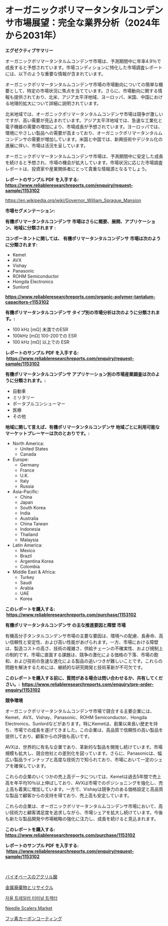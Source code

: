 <p><h1>オーガニックポリマータンタルコンデンサ市場展望：完全な業界分析（2024年から2031年）</h1></p><p><strong>エグゼクティブサマリー</strong></p>
<p><p>オーガニックポリマータンタルムコンデンサ市場は、予測期間中に年率4.9％で成長すると予想されています。市場コンディションに特化した市場調査レポートには、以下のような重要な情報が含まれています。</p><p>オーガニックポリマータンタルムコンデンサ市場の市場動向についての簡単な概要として、特定の市場状況に焦点を当てています。さらに、市場動向に関する情報も提供されており、北米、アジア太平洋地域、ヨーロッパ、米国、中国における地理的拡大について詳細に説明されています。</p><p>北米地域では、オーガニックポリマータンタルムコンデンサ市場は競争が激しいですが、高い需要が見込まれています。アジア太平洋地域では、急速な工業化と電子機器の需要の増加により、市場成長が予想されています。ヨーロッパでは、環境にやさしい製品への需要が高まっており、オーガニックポリマータンタルムコンデンサの需要が増加しています。米国と中国では、新興技術やデジタル化の進展に伴い、市場は活況を呈しています。</p><p>オーガニックポリマータンタルムコンデンサ市場は、予測期間中に安定した成長を続けると予想され、市場の機会が拡大しています。市場状況に応じた市場調査レポートは、投資家や産業関係者にとって貴重な情報源となるでしょう。</p></p>
<p><strong>レポートのサンプル PDF を入手する: <a href="https://www.reliableresearchreports.com/enquiry/request-sample/1153102">https://www.reliableresearchreports.com/enquiry/request-sample/1153102</a></strong></p>
<p><a href="https://en.wikipedia.org/wiki/Governor_William_Sprague_Mansion">https://en.wikipedia.org/wiki/Governor_William_Sprague_Mansion</a></p>
<p><strong>市場セグメンテーション:</strong></p>
<p><strong> 有機ポリマータンタルコンデンサ 市場はさらに概要、展開、アプリケーション、地域に分類されます :</strong></p>
<p><strong>コンポーネントに関しては、 有機ポリマータンタルコンデンサ 市場は次のように分類されます: &nbsp;</strong></p>
<p><ul><li>Kemet</li><li>AVX</li><li>Vishay</li><li>Panasonic</li><li>ROHM Semiconductor</li><li>Hongda Electronics</li><li>Sunlord</li></ul></p>
<p><strong><a href="https://www.reliableresearchreports.com/organic-polymer-tantalum-capacitors-r1153102">https://www.reliableresearchreports.com/organic-polymer-tantalum-capacitors-r1153102</a></strong></p>
<p><strong> 有機ポリマータンタルコンデンサ タイプ別の市場分析は次のように分類されます。:</strong></p>
<p><ul><li>100 kHz [mΩ] 未満でのESR</li><li>100kHz [mΩ] 100-200での ESR</li><li>100 kHz [mΩ] 以上での ESR</li></ul></p>
<p><strong>レポートのサンプル PDF を入手する: &nbsp;<a href="https://www.reliableresearchreports.com/enquiry/request-sample/1153102">https://www.reliableresearchreports.com/enquiry/request-sample/1153102</a></strong></p>
<p><strong> 有機ポリマータンタルコンデンサ アプリケーション別の市場産業調査は次のように分類されます。:</strong></p>
<p><ul><li>自動車</li><li>ミリタリー</li><li>ポータブルコンシューマー</li><li>医療</li><li>その他</li></ul></p>
<p><strong>地域に関して言えば、有機ポリマータンタルコンデンサ 地域ごとに利用可能なマーケットプレーヤーは次のとおりです。:</strong></p>
<p><ul>
    <li>
        North America:
        <ul>
            <li>United States</li>
            <li>Canada</li>
        </ul>
    </li>
    <li>
        Europe:
        <ul>
            <li>Germany</li>
            <li>France</li>
            <li>U.K.</li>
            <li>Italy</li>
            <li>Russia</li>
        </ul>
    </li>
    <li>
        Asia-Pacific:
        <ul>
            <li>China</li>
            <li>Japan</li>
            <li>South Korea</li>
            <li>India</li>
            <li>Australia</li>
            <li>China Taiwan</li>
            <li>Indonesia</li>
            <li>Thailand</li>
            <li>Malaysia</li>
        </ul>
    </li>
    <li>
        Latin America:
        <ul>
            <li>Mexico</li>
            <li>Brazil</li>
            <li>Argentina Korea</li>
            <li>Colombia</li>
        </ul>
    </li>
    <li>
        Middle East & Africa:
        <ul>
            <li>Turkey</li>
            <li>Saudi</li>
            <li>Arabia</li>
            <li>UAE</li>
            <li>Korea</li>
        </ul>
    </li>
    </ul></p>
<p><strong>このレポートを購入する: &nbsp;<a href="https://www.reliableresearchreports.com/purchase/1153102">https://www.reliableresearchreports.com/purchase/1153102</a></strong></p>
<p><strong>有機ポリマータンタルコンデンサ の主な推進要因と障壁 市場</strong></p>
<p><p>有機高分子タンタルコンデンサ市場の主要な要因は、環境への配慮、長寿命、高い信頼性と安定性、および高い性能があげられます。一方、市場における障壁は、製造コストの高さ、技術の複雑さ、供給チェーンの不確実性、および規制上の制約です。市場に直面する課題は、競争の激化による価格の下落、市場の飽和、および技術の急速な進化による製品の追いつきが難しいことです。これらの問題を解決するためには、継続的な研究開発と技術革新が不可欠です。</p></p>
<p><strong>このレポートを購入する前に、質問がある場合は問い合わせるか、共有してください。:&nbsp; <a href="https://www.reliableresearchreports.com/enquiry/pre-order-enquiry/1153102">https://www.reliableresearchreports.com/enquiry/pre-order-enquiry/1153102</a></strong></p>
<p><strong>競争環境</strong></p>
<p><p>オーガニックポリマータンタルムコンデンサ市場で競合する主要企業には、Kemet、AVX、Vishay、Panasonic、ROHM Semiconductor、Hongda Electronics、Sunlordなどがあります。特にKemetは、創業以来長い歴史を持ち、市場での成長を遂げてきました。この企業は、高品質で信頼性の高い製品を提供しており、顧客からの評価も高いです。</p><p>AVXは、世界的に有名な企業であり、革新的な製品を開発し続けています。市場規模も拡大し、競合他社との差別化を図っています。さらに、Panasonicは、幅広い製品ラインナップと高度な技術力で知られており、市場において一定のシェアを確保しています。</p><p>これらの企業のいくつかの売上高データについては、Kemetは過去5年間で売上高を年平均10％以上伸ばしており、AVXは市場でのポジショニングを強化し、売上高も着実に増加しています。一方で、Vishayは競争力のある価格設定と高品質な製品で顧客からの支持を得ており、売上高も安定しています。</p><p>これらの企業は、オーガニックポリマータンタルムコンデンサ市場において、高い技術力と顧客満足度を追求しながら、市場シェアを拡大し続けています。今後も新たな製品開発や市場戦略の強化に注力し、成長を続けると見込まれます。</p></p>
<p><strong>このレポートを購入する: &nbsp; <a href="https://www.reliableresearchreports.com/purchase/1153102">https://www.reliableresearchreports.com/purchase/1153102</a></strong></p>
<p><strong>レポートのサンプル PDF を入手する: &nbsp;<a href="https://www.reliableresearchreports.com/enquiry/request-sample/1153102">https://www.reliableresearchreports.com/enquiry/request-sample/1153102</a></strong><strong></strong></p>
<p>&nbsp;</p>
<p><p><a href="https://github.com/AylinBeier/Market-Research-Report-List-1/blob/main/9447191134908.md">バイオベースのアクリル酸</a></p><p><a href="https://github.com/WhitneyMurphy1982/Market-Research-Report-List-1/blob/main/9753925134909.md">金属廃棄物とリサイクル</a></p><p><a href="https://github.com/regina00882/Market-Research-Report-List-1/blob/main/5576731140228.md">자율 트레일러 터미널 트랙터</a></p><p><a href="https://issuu.com/reportprime-2/docs/needle-scalers-market-size-2030.pptx">Needle Scalers Market</a></p><p><a href="https://medium.com/@jordymiller39/%E3%82%B0%E3%83%AD%E3%83%BC%E3%83%90%E3%83%AB%E3%83%95%E3%83%83%E7%B4%A0%E7%82%AD%E7%B4%A0%E3%82%B3%E3%83%BC%E3%83%86%E3%82%A3%E3%83%B3%E3%82%B0%E5%B8%82%E5%A0%B4%E3%81%AF-2024%E5%B9%B4%E3%81%8B%E3%82%892031%E5%B9%B4%E3%81%AE%E6%9C%9F%E9%96%93%E3%81%AB%E4%BA%88%E6%B8%AC%E3%81%95%E3%82%8C%E3%82%8B%E5%B9%B4%E9%96%93%E6%88%90%E9%95%B7%E7%8E%87-%E3%81%A7%E6%88%90%E9%95%B7%E3%81%99%E3%82%8B%E8%A6%8B%E8%BE%BC%E3%81%BF%E3%81%A7%E3%81%99-9caae92e6a3e">フッ素カーボンコーティング</a></p></p>